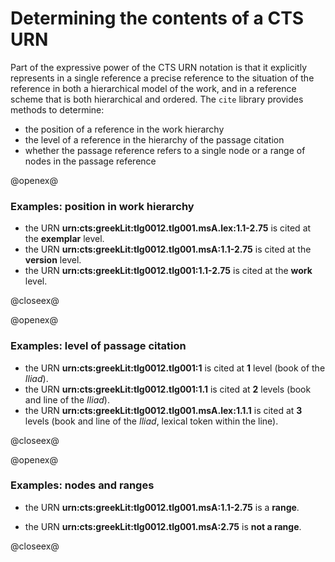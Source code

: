 


# Determining the contents of a CTS URN #

Part of the expressive power of the CTS URN notation is that it explicitly represents in a single reference a precise reference to the situation of the reference in both a hierarchical model of the work, and in a reference scheme that is both hierarchical and ordered.  The `cite` library provides methods to determine:

- the position of a reference in the work hierarchy
- the level of a reference in the hierarchy of the passage citation
- whether the passage reference refers to a single node or a range of nodes in the passage reference


@openex@

### Examples:  position in work hierarchy ###


- the  URN <strong concordion:set="#range">urn:cts:greekLit:tlg0012.tlg001.msA.lex:1.1-2.75</strong> is cited at the <strong concordion:assertEquals="getDepthLabel(#range)">exemplar</strong> level.
- the  URN <strong concordion:set="#range">urn:cts:greekLit:tlg0012.tlg001.msA:1.1-2.75</strong> is cited at the <strong concordion:assertEquals="getDepthLabel(#range)">version</strong> level.
- the URN  <strong concordion:set="#range">urn:cts:greekLit:tlg0012.tlg001:1.1-2.75</strong> is cited at the <strong concordion:assertEquals="getDepthLabel(#range)">work</strong> level.

@closeex@

@openex@

### Examples: level of passage citation ###


- the  URN <strong concordion:set="#range">urn:cts:greekLit:tlg0012.tlg001:1</strong> is cited at  <strong concordion:assertEquals="getDepth(#range)">1</strong> level (book of the *Iliad*).
- the  URN <strong concordion:set="#range">urn:cts:greekLit:tlg0012.tlg001:1.1</strong> is cited at  <strong concordion:assertEquals="getDepth(#range)">2</strong> levels (book and line of the *Iliad*).
- the  URN <strong concordion:set="#range">urn:cts:greekLit:tlg0012.tlg001.msA.lex:1.1.1</strong> is cited at  <strong concordion:assertEquals="getDepth(#range)">3</strong> levels (book and line of the *Iliad*, lexical token within the line).


<!--
- either end of a range  URN should point to a citable unit at the same level of depth, so  <strong concordion:set="#range">urn:cts:greekLit:tlg0012.tlg001:1.1-2.75</strong> is cited at  <strong concordion:assertEquals="getDepth(#range)">2</strong> levels (book and line of the *Iliad*).


-->



@closeex@





@openex@

### Examples: nodes and ranges ###

- the URN <strong concordion:set="#range">urn:cts:greekLit:tlg0012.tlg001.msA:1.1-2.75</strong> is a <strong concordion:assertTrue="isRange(#range)">range</strong>.

- the URN <strong concordion:set="#point">urn:cts:greekLit:tlg0012.tlg001.msA:2.75</strong> is <strong concordion:assertFalse="isRange(#point)">not a range</strong>.

@closeex@
